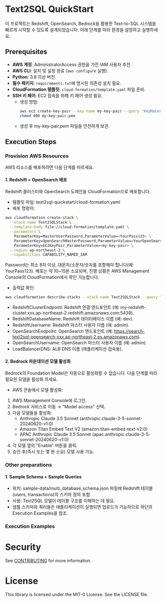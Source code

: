 # Text2SQL QuickStart
이 프로젝트는 Redshift, OpenSearch, Bedrock을 활용한 Text-to-SQL 시스템을 빠르게 시작할 수 있도록 설계되었습니다. 아래 단계를 따라 환경을 설정하고 실행하세요.
## Prerequisites
- **AWS 계정**: AdministratorAccess 권한을 가진 IAM 사용자 추천.
- **AWS CLI**: 설치 및 설정 완료 (`aws configure` 실행).
- **Python**: 3.8 이상 버전.
- **필수 패키지**: `requirements.txt`에 명시된 의존성 설치 필요.
- **CloudFormation 템플릿**: `cloud-formation/template.yaml` 파일 준비.
- **SSH 키 페어**: EC2 접속을 위해 키 페어 생성 필요.
  - 생성 방법:
    ```bash
    aws ec2 create-key-pair --key-name my-key-pair --query 'KeyMaterial' --output text > my-key-pair.pem
    chmod 400 my-key-pair.pem
    ```
  - 생성 후 my-key-pair.pem 파일을 안전하게 보관.
## Execution Steps
### Provision AWS Resources
AWS 리소스를 배포하려면 다음 단계를 따르세요.
#### 1. Redshift + OpenSearch 배포
Redshift 클러스터와 OpenSearch 도메인을 CloudFormation으로 배포합니다.
* 템플릿 파일: text2sql-quickstart/cloud-formation.yaml
* 배포 명령어:
```bash
aws cloudformation create-stack \
  --stack-name Text2SQLStack \
  --template-body file://cloud-formation/template.yaml \
  --parameters \
    ParameterKey=MasterUserPassword,ParameterValue=<YourPass123> \
    ParameterKey=OpenSearchMasterPassword,ParameterValue=<YourOpenSearchPass123> \
    ParameterKey=EC2KeyPair,ParameterValue=<my-key-pair> \
  --region ap-northeast-2 \
  --capabilities CAPABILITY_NAMED_IAM
```
Password는 최소 8자 이상, 대문자/소문자/숫자를 포함해야 합니다(예: YourPass123).
배포는 약 10~15분 소요되며, 진행 상황은 AWS Management Console의 CloudFormation에서 확인 가능합니다.
* 출력값 확인:
```bash
aws cloudformation describe-stacks --stack-name Text2SQLStack --query "Stacks[0].Outputs"
```
* RedshiftClusterEndpoint: Redshift 연결 엔드포인트 (예: my-redshift-cluster.xxx.ap-northeast-2.redshift.amazonaws.com:5439).
* RedshiftDatabaseName: Redshift 데이터베이스 이름 (예: dev).
* RedshiftUsername: Redshift 마스터 사용자 이름 (예: admin).
* OpenSearchEndpoint: OpenSearch 엔드포인트 (예: https://search-text2sql-opensearch-xxx.ap-northeast-2.es.amazonaws.com).
* OpenSearchUsername: OpenSearch 마스터 사용자 이름 (예: admin).
* LoadBalancerDNS: ALB DNS 이름 (애플리케이션 접속용).

#### 2. Bedrock 파운데이션 모델 활성화
Bedrock의 Foundation Model은 자동으로 활성화할 수 없습니다. 다음 단계를 따라 필요한 모델을 활성화 하세요.
* AWS 콘솔에서 모델 활성화:
1. AWS Management Console에 로그인.
2. Bedrock 서비스로 이동 → "Model access" 선택.
3. 다음 모델들을 활성화:
    * Anthropic Claude 3.5 Sonnet (anthropic.claude-3-5-sonnet-20240620-v1:0)
    * Amazon Titan Embed Text V2 (amazon.titan-embed-text-v2:0)
    * APAC Anthropic Claude 3.5 Sonnet (apac.anthropic.claude-3-5-sonnet-20240620-v1:0)
4. 각 모델 옆의 "Enable" 버튼을 클릭.
5. 승인 후(즉시 또는 몇 분 소요) 모델 사용 가능.

### Other preparations

#### 1. Sample Schema + Sample Queries
* 위치: sample-data/multi_database_schema.json 파일에 Redshift 테이블(users, transactions)의 스키마 정의 포함.
* 사용: Text2SQL 모델이 테이블 구조를 이해하는 데 필요.
* 샘플 스키마와 쿼리들은 애플리케이션이 실행되면 업로드가 가능하므로 하단의 Execution Examples을 참조.

### Execution Examples

### 

# Security

See [CONTRIBUTING](CONTRIBUTING.md#security-issue-notifications) for more information.

# License

This library is licensed under the MIT-0 License. See the LICENSE file.

